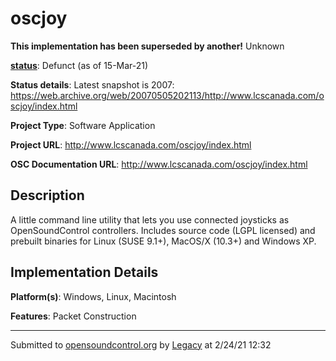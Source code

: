 # oscjoy

**This implementation has been superseded by another!**
Unknown

**[status](https://ccrma.stanford.edu/~matt/OSC/implementation-status.html)**: Defunct (as of 15-Mar-21)

**Status details**: 
Latest snapshot is 2007: https://web.archive.org/web/20070505202113/http://www.lcscanada.com/oscjoy/index.html

**Project Type**: Software Application

**Project URL**: <http://www.lcscanada.com/oscjoy/index.html>

**OSC Documentation URL**: <http://www.lcscanada.com/oscjoy/index.html>

## Description

A little command line utility that lets you use connected joysticks as OpenSoundControl controllers. Includes source code (LGPL licensed) and prebuilt binaries for Linux (SUSE 9.1+), MacOS/X (10.3+) and Windows XP.

## Implementation Details

**Platform(s)**: Windows, Linux, Macintosh

**Features**: Packet Construction

---
Submitted to [opensoundcontrol.org](https://opensoundcontrol.org) by [Legacy](https://web.archive.org) at 2/24/21 12:32

